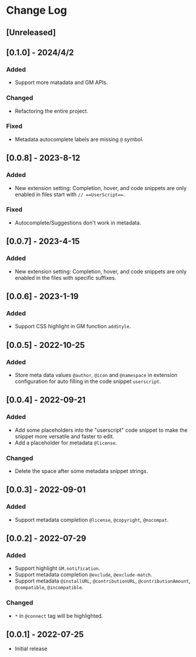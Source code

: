 # Change Log

## [Unreleased]

## [0.1.0] - 2024/4/2

### Added

- Support more matadata and GM APIs.

### Changed

- Refactoring the entire project.

### Fixed

- Metadata autocomplete labels are missing `@` symbol.

## [0.0.8] - 2023-8-12

### Added

- New extension setting: Completion, hover, and code snippets are only enabled in files start with `// ==UserScript==`.

### Fixed

- Autocomplete/Suggestions don't work in metadata.

## [0.0.7] - 2023-4-15

### Added

- New extension setting: Completion, hover, and code snippets are only enabled in the files with specific suffixes.

## [0.0.6] - 2023-1-19

### Added

- Support CSS highlight in GM function `addStyle`.

## [0.0.5] - 2022-10-25

### Added

- Store meta data values `@author`, `@icon` and `@namespace` in extension configuration for auto filling in the code snippet `userscript`.

## [0.0.4] - 2022-09-21

### Added

- Add some placeholders into the "userscript" code snippet to make the snippet more versatile and faster to edit.
- Add a placeholder for metadata `@license`.

### Changed

- Delete the space after some metadata snippet strings.

## [0.0.3] - 2022-09-01

### Added

- Support metadata completion `@license`, `@copyright`, `@nocompat`.

## [0.0.2] - 2022-07-29

### Added

- Support highlight `GM.notification`.
- Support metadata completion `@exclude`, `@exclude-match`.
- Support metadata `@installURL`, `@contributionURL`, `@contributionAmount`, `@compatible`, `@incompatible`.

### Changed

- `*` in `@connect` tag will be highlighted.

## [0.0.1] - 2022-07-25

- Initial release
